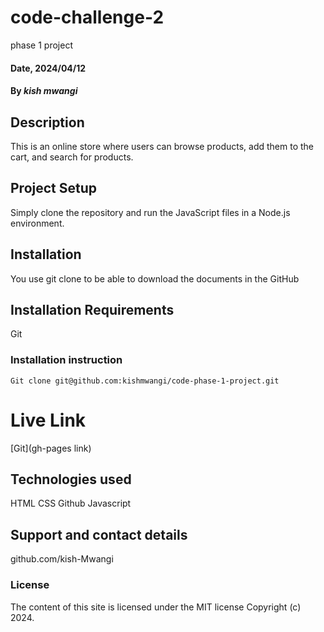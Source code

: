 # code-challenge-2
phase 1 project

#### Date, 2024/04/12

#### By *kish mwangi*

## Description
This is an online store where users can browse products, add them to the cart, and search for products.

## Project Setup
Simply clone the repository and run the JavaScript files in a Node.js environment.
## Installation
You use git clone to be able to download the documents in the GitHub

## Installation Requirements
Git

### Installation instruction
```
Git clone git@github.com:kishmwangi/code-phase-1-project.git

```

# Live Link
[Git](gh-pages link)

## Technologies used
HTML
CSS
Github
Javascript

## Support and contact details
github.com/kish-Mwangi

### License
The content of this site is licensed under the MIT license
Copyright (c) 2024.
